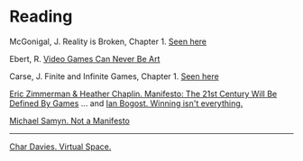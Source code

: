 # Reading

McGonigal, J. Reality is Broken, Chapter 1. [Seen here](http://hci.stanford.edu/courses/cs047n/readings/Reality_is_Broken.pdf)

Ebert, R. [Video Games Can Never Be Art](http://www.rogerebert.com/rogers-journal/video-games-can-never-be-art)

Carse, J. Finite and Infinite Games, Chapter 1. [Seen here](http://wtf.tw/ref/carse.pdf)

[Eric Zimmerman & Heather Chaplin. Manifesto: The 21st Century Will Be Defined By Games](http://kotaku.com/manifesto-the-21st-century-will-be-defined-by-games-1275355204)
... and [Ian Bogost. Winning isn't everything.](https://medium.com/matter/winning-isnt-everything-255b3a26d1cf)

[Michael Samyn. Not a Manifesto](http://notgames.org/blog/2010/03/19/not-a-manifesto/)

---

[Char Davies. Virtual Space.](http://www.immersence.com) 